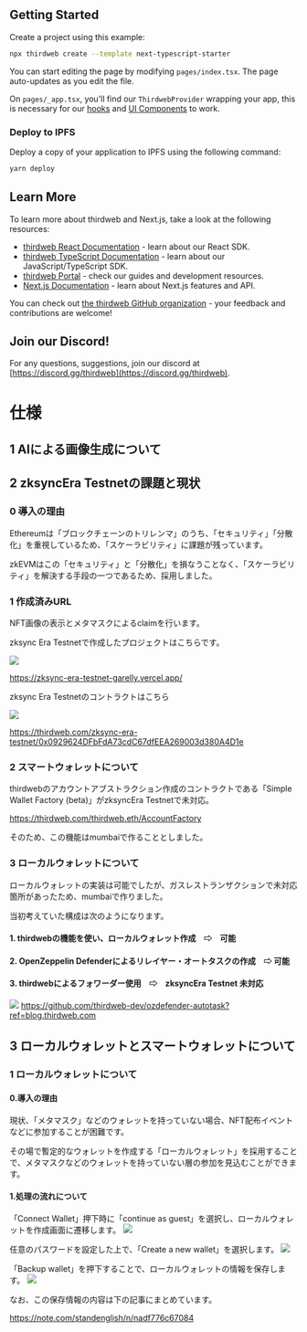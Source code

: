 ## Getting Started

Create a project using this example:

```bash
npx thirdweb create --template next-typescript-starter
```

You can start editing the page by modifying `pages/index.tsx`. The page auto-updates as you edit the file.

On `pages/_app.tsx`, you'll find our `ThirdwebProvider` wrapping your app, this is necessary for our [hooks](https://portal.thirdweb.com/react) and
[UI Components](https://portal.thirdweb.com/ui-components) to work.

### Deploy to IPFS

Deploy a copy of your application to IPFS using the following command:

```bash
yarn deploy
```

## Learn More

To learn more about thirdweb and Next.js, take a look at the following resources:

- [thirdweb React Documentation](https://docs.thirdweb.com/react) - learn about our React SDK.
- [thirdweb TypeScript Documentation](https://docs.thirdweb.com/typescript) - learn about our JavaScript/TypeScript SDK.
- [thirdweb Portal](https://docs.thirdweb.com) - check our guides and development resources.
- [Next.js Documentation](https://nextjs.org/docs) - learn about Next.js features and API.

You can check out [the thirdweb GitHub organization](https://github.com/thirdweb-dev) - your feedback and contributions are welcome!

## Join our Discord!

For any questions, suggestions, join our discord at [https://discord.gg/thirdweb](https://discord.gg/thirdweb).


# 仕様

## 1 AIによる画像生成について

## 2 zksyncEra Testnetの課題と現状

### 0 導入の理由

Ethereumは「ブロックチェーンのトリレンマ」のうち、「セキュリティ」「分散化」を重視しているため、「スケーラビリティ」に課題が残っています。

zkEVMはこの「セキュリティ」と「分散化」を損なうことなく、「スケーラビリティ」を解決する手段の一つであるため、採用しました。

### 1 作成済みURL

NFT画像の表示とメタマスクによるclaimを行います。

zksync Era Testnetで作成したプロジェクトはこちらです。

![](images/2.png)

https://zksync-era-testnet-garelly.vercel.app/

zksync Era Testnetのコントラクトはこちら

![](images/3.png)

https://thirdweb.com/zksync-era-testnet/0x0929624DFbFdA73cdC67dfEEA269003d380A4D1e

### 2 スマートウォレットについて

thirdwebのアカウントアブストラクション作成のコントラクトである「Simple Wallet Factory (beta)」がzksyncEra Testnetで未対応。

https://thirdweb.com/thirdweb.eth/AccountFactory

そのため、この機能はmumbaiで作ることとしました。

### 3 ローカルウォレットについて

ローカルウォレットの実装は可能でしたが、ガスレストランザクションで未対応箇所があったため、mumbaiで作りました。

当初考えていた構成は次のようになります。

#### 1. thirdwebの機能を使い、ローカルウォレット作成　⇨　可能

#### 2. OpenZeppelin Defenderによるリレイヤー・オートタスクの作成　⇨ 可能

#### 3. thirdwebによるフォワーダー使用　⇨　zksyncEra Testnet 未対応

![](images/1.png)
https://github.com/thirdweb-dev/ozdefender-autotask?ref=blog.thirdweb.com


## 3 ローカルウォレットとスマートウォレットについて

### 1 ローカルウォレットについて

#### 0.導入の理由

現状、「メタマスク」などのウォレットを持っていない場合、NFT配布イベントなどに参加することが困難です。

その場で暫定的なウォレットを作成する「ローカルウォレット」を採用することで、メタマスクなどのウォレットを持っていない層の参加を見込むことができます。

#### 1.処理の流れについて

「Connect Wallet」押下時に「continue as guest」を選択し、ローカルウォレットを作成画面に遷移します。
![](images/4.png)

任意のパスワードを設定した上で、「Create a new wallet」を選択します。
![](images/5.png)

「Backup wallet」を押下することで、ローカルウォレットの情報を保存します。
![](images/6.png)

なお、この保存情報の内容は下の記事にまとめています。

https://note.com/standenglish/n/nadf776c67084

